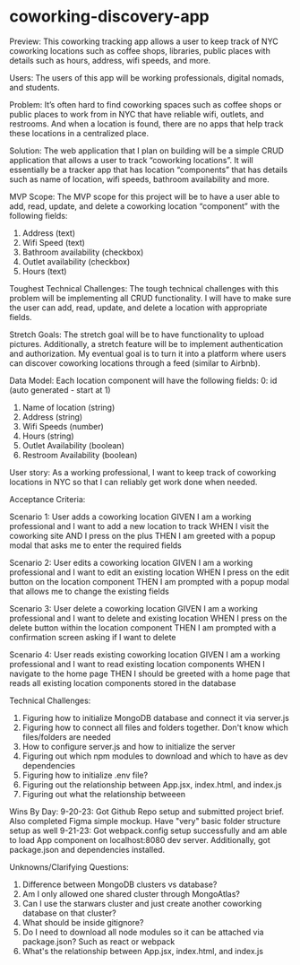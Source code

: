 # coworking-discovery-app
Preview: This coworking tracking app allows a user to keep track of NYC coworking locations such as coffee shops, libraries, public places with details such as hours, address, wifi speeds, and more. 

Users: The users of this app will be working professionals, digital nomads, and students.

Problem: It’s often hard to find coworking spaces such as coffee shops or public places to work from in NYC that have reliable wifi, outlets, and restrooms. And when a location is found, there are no apps that help track these locations in a centralized place.  

Solution: The web application that I plan on building will be a simple CRUD application that allows a user to track “coworking locations”. It will essentially be a tracker app that has location “components” that has details such as name of location, wifi speeds, bathroom availability and more.  

MVP Scope: The MVP scope for this project will be to have a user able to add, read, update, and delete a coworking location “component” with the following fields: 
1. Address (text)
2. Wifi Speed (text)
3. Bathroom availability (checkbox)
4. Outlet availability (checkbox)
5. Hours (text)

Toughest Technical Challenges: The tough technical challenges with this problem will be implementing all CRUD functionality. I will have to make sure the user can add, read, update, and delete a location with appropriate fields. 

Stretch Goals: The stretch goal will be to have functionality to upload pictures. Additionally, a stretch feature will be to  implement authentication and authorization. My eventual goal is to turn it into a platform where users can discover coworking locations through a feed (similar to Airbnb). 

Data Model: 
Each location component will have the following fields:
0: id (auto generated - start at 1)
1. Name of location (string)
2. Address (string)
3. Wifi Speeds (number)
4. Hours (string)
5. Outlet Availability (boolean)
6. Restroom Availability (boolean)

User story: 
As a working professional, I want to keep track of coworking locations in NYC so that I can reliably get work done when needed.

Acceptance Criteria: 

Scenario 1: User adds a coworking location
GIVEN I am a working professional and I want to add a new location to track
WHEN I visit the coworking site
AND I press on the plus
THEN I am greeted with a popup modal that asks me to enter the required fields

Scenario 2: User edits a coworking location
GIVEN I am a working professional and I want to edit an existing location
WHEN I press on the edit button on the location component
THEN I am prompted with a popup modal that allows me to change the existing fields

Scenario 3: User delete a coworking location
GIVEN I am a working professional and I want to delete and existing location
WHEN I press on the delete button within the location component
THEN I am prompted with a confirmation screen asking if I want to delete

Scenario 4: User reads existing coworking location
GIVEN I am a working professional and I want to read existing location components
WHEN I navigate to the home page
THEN I should be greeted with a home page that reads all existing location components stored in the database


Technical Challenges:
1. Figuring how to initialize MongoDB database and connect it via server.js
2. Figuring how to connect all files and folders together. Don't know which files/folders are needed
3. How to configure server.js and how to initialize the server
4. Figuring out which npm modules to download and which to have as dev dependencies
5. Figuring how to initialize .env file?
6. Figuring out the relationship between App.jsx, index.html, and index.js
7. Figuring out what the relationship betweeen 

Wins By Day: 
9-20-23: Got Github Repo setup and submitted project brief. Also completed Figma simple mockup. Have "very" basic folder structure setup as well
9-21-23: Got webpack.config setup successfully and am able to load App component on localhost:8080 dev server. Additionally, got package.json and dependencies installed. 

Unknowns/Clarifying Questions: 
1. Difference between MongoDB clusters vs database?
  1. Am I only allowed one shared cluster through MongoAtlas?
  2. Can I use the starwars cluster and just create another coworking database on that cluster?
2. What should be inside gitignore?
3. Do I need to download all node modules so it can be attached via package.json? Such as react or webpack
4. What's the relationship between App.jsx, index.html, and index.js